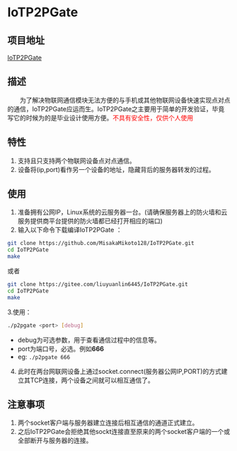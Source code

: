 # IoTP2PGate 
## 项目地址
[IoTP2PGate](https://github.com/MisakaMikoto128/IoTP2PGate)
## 描述
&emsp;&emsp;为了解决物联网通信模块无法方便的与手机或其他物联网设备快速实现点对点的通信，IoTP2PGate应运而生。IoTP2PGate之主要用于简单的开发验证，毕竟写它的时候为的是毕业设计使用方便。<font color=red>不具有安全性，仅供个人使用</font>

## 特性
1. 支持且只支持两个物联网设备点对点通信。
2. 设备将(ip,port)看作另一个设备的地址，隐藏背后的服务器转发的过程。

## 使用
1. 准备拥有公网IP，Linux系统的云服务器一台。(请确保服务器上的防火墙和云服务提供商平台提供的防火墙都已经打开相应的端口)
2. 输入以下命令下载编译IoTP2PGate ：

```bash
git clone https://github.com/MisakaMikoto128/IoTP2PGate.git
cd IoTP2PGate
make
```
或者

```bash
git clone https://gitee.com/liuyuanlin6445/IoTP2PGate.git
cd IoTP2PGate
make
```
3.使用：

```bash
./p2pgate <port> [debug]
```
- debug为可选参数，用于查看通信过程中的信息等。
- port为端口号，必选。例如**666**
- eg: `./p2pgate 666` 
4. 此时在两台网联网设备上通过socket.connect(服务器公网IP,PORT)的方式建立其TCP连接，两个设备之间就可以相互通信了。
## 注意事项
1. 两个socket客户端与服务器建立连接后相互通信的通道正式建立。
2. 之后IoTP2PGate会拒绝其他sockt连接直至原来的两个socket客户端的一个或全部断开与服务器的连接。

